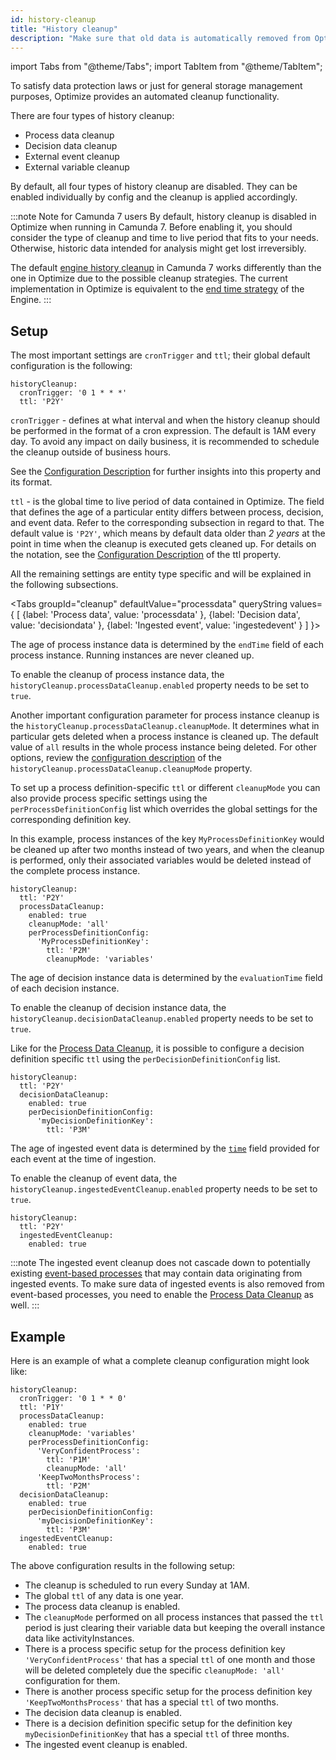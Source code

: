 ```yaml
---
id: history-cleanup
title: "History cleanup"
description: "Make sure that old data is automatically removed from Optimize."
---
```


import Tabs from "@theme/Tabs";
import TabItem from "@theme/TabItem";

To satisfy data protection laws or just for general storage management purposes, Optimize provides an automated cleanup functionality.

There are four types of history cleanup:

- Process data cleanup
- Decision data cleanup
- External event cleanup
- External variable cleanup

By default, all four types of history cleanup are disabled. They can be enabled individually by config and the cleanup is applied accordingly.

:::note Note for Camunda 7 users
By default, history cleanup is disabled in Optimize when running in Camunda 7. Before enabling it, you should consider the type of cleanup and time to live period that fits to your needs. Otherwise, historic data intended for analysis might get lost irreversibly.

The default [engine history cleanup](https://docs.camunda.org/manual/latest/user-guide/process-engine/history/#history-cleanup) in Camunda 7 works differently than the one in Optimize due to the possible cleanup strategies. The current implementation in Optimize is equivalent to the [end time strategy](https://docs.camunda.org/manual/latest/user-guide/process-engine/history/#end-time-based-strategy) of the Engine.
:::

## Setup

The most important settings are `cronTrigger` and `ttl`; their global default configuration is the following:

```
historyCleanup:
  cronTrigger: '0 1 * * *'
  ttl: 'P2Y'
```

`cronTrigger` - defines at what interval and when the history cleanup should be performed in the format of a cron expression. The default is 1AM every day. To avoid any impact on daily business, it is recommended to schedule the cleanup outside of business hours.

See the [Configuration Description](./system-configuration.md#history-cleanup-settings) for further insights into this property and its format.

`ttl` - is the global time to live period of data contained in Optimize. The field that defines the age of a particular entity differs between process, decision, and event data. Refer to the corresponding subsection in regard to that.
The default value is `'P2Y'`, which means by default data older than _2 years_ at the point in time when the cleanup is executed gets cleaned up.
For details on the notation, see the [Configuration Description](./system-configuration.md#history-cleanup-settings) of the ttl property.

All the remaining settings are entity type specific and will be explained in the following subsections.

<Tabs groupId="cleanup" defaultValue="processdata" queryString values={
[
{label: 'Process data', value: 'processdata' },
{label: 'Decision data', value: 'decisiondata' },
{label: 'Ingested event', value: 'ingestedevent' }
]
}>

<TabItem value='processdata'>

The age of process instance data is determined by the `endTime` field of each process instance. Running instances are never cleaned up.

To enable the cleanup of process instance data, the `historyCleanup.processDataCleanup.enabled` property needs to be set to `true`.

Another important configuration parameter for process instance cleanup is the `historyCleanup.processDataCleanup.cleanupMode`. It determines what in particular gets deleted when a process instance is cleaned up. The default value of `all` results in the whole process instance being deleted.
For other options, review the [configuration description](./system-configuration.md#history-cleanup-settings) of the `historyCleanup.processDataCleanup.cleanupMode` property.

To set up a process definition-specific `ttl` or different `cleanupMode` you can also provide process specific settings using the `perProcessDefinitionConfig` list which overrides the global settings for the corresponding definition key.

In this example, process instances of the key `MyProcessDefinitionKey` would be cleaned up after two months instead of two years, and when the cleanup is performed, only their associated variables would be deleted instead of the complete process instance.

```
historyCleanup:
  ttl: 'P2Y'
  processDataCleanup:
    enabled: true
    cleanupMode: 'all'
    perProcessDefinitionConfig:
      'MyProcessDefinitionKey':
        ttl: 'P2M'
        cleanupMode: 'variables'
```

</TabItem>

<TabItem value='decisiondata'>

The age of decision instance data is determined by the `evaluationTime` field of each decision instance.

To enable the cleanup of decision instance data, the `historyCleanup.decisionDataCleanup.enabled` property needs to be set to `true`.

Like for the [Process Data Cleanup](#process-data-cleanup), it is possible to configure a decision definition specific `ttl` using the `perDecisionDefinitionConfig` list.

```
historyCleanup:
  ttl: 'P2Y'
  decisionDataCleanup:
    enabled: true
    perDecisionDefinitionConfig:
      'myDecisionDefinitionKey':
        ttl: 'P3M'
```

</TabItem>

<TabItem value='ingestedevent'>

The age of ingested event data is determined by the [`time`](../../../apis-tools/optimize-api/event-ingestion.md#request-body) field provided for each event at the time of ingestion.

To enable the cleanup of event data, the `historyCleanup.ingestedEventCleanup.enabled` property needs to be set to `true`.

```
historyCleanup:
  ttl: 'P2Y'
  ingestedEventCleanup:
    enabled: true
```

:::note
The ingested event cleanup does not cascade down to potentially existing [event-based processes](#) that may contain data originating from ingested events. To make sure data of ingested events is also removed from event-based processes, you need to enable the [Process Data Cleanup](#process-data-cleanup) as well.
:::

</TabItem>
</Tabs>

## Example

Here is an example of what a complete cleanup configuration might look like:

```
historyCleanup:
  cronTrigger: '0 1 * * 0'
  ttl: 'P1Y'
  processDataCleanup:
    enabled: true
    cleanupMode: 'variables'
    perProcessDefinitionConfig:
      'VeryConfidentProcess':
        ttl: 'P1M'
        cleanupMode: 'all'
      'KeepTwoMonthsProcess':
        ttl: 'P2M'
  decisionDataCleanup:
    enabled: true
    perDecisionDefinitionConfig:
      'myDecisionDefinitionKey':
        ttl: 'P3M'
  ingestedEventCleanup:
    enabled: true
```

The above configuration results in the following setup:

- The cleanup is scheduled to run every Sunday at 1AM.
- The global `ttl` of any data is one year.
- The process data cleanup is enabled.
- The `cleanupMode` performed on all process instances that passed the `ttl` period is just clearing their variable data but keeping the overall instance data like activityInstances.
- There is a process specific setup for the process definition key `'VeryConfidentProcess'` that has a special `ttl` of one month and those will be deleted completely due the specific `cleanupMode: 'all'` configuration for them.
- There is another process specific setup for the process definition key `'KeepTwoMonthsProcess'` that has a special `ttl` of two months.
- The decision data cleanup is enabled.
- There is a decision definition specific setup for the definition key `myDecisionDefinitionKey` that has a special `ttl` of three months.
- The ingested event cleanup is enabled.
